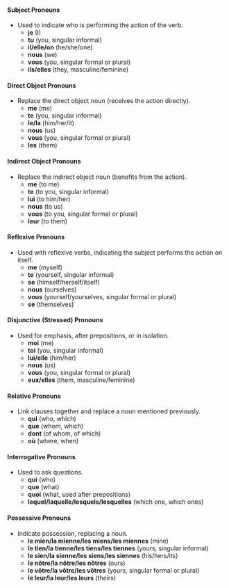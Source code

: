 #### Subject Pronouns

- Used to indicate who is performing the action of the verb.
    - **je** (I)
    - **tu** (you, singular informal)
    - **il/elle/on** (he/she/one)
    - **nous** (we)
    - **vous** (you, singular formal or plural)
    - **ils/elles** (they, masculine/feminine)

#### Direct Object Pronouns

- Replace the direct object noun (receives the action directly).
    - **me** (me)
    - **te** (you, singular informal)
    - **le/la** (him/her/it)
    - **nous** (us)
    - **vous** (you, singular formal or plural)
    - **les** (them)

#### Indirect Object Pronouns

- Replace the indirect object noun (benefits from the action).
    - **me** (to me)
    - **te** (to you, singular informal)
    - **lui** (to him/her)
    - **nous** (to us)
    - **vous** (to you, singular formal or plural)
    - **leur** (to them)

#### Reflexive Pronouns

- Used with reflexive verbs, indicating the subject performs the action on itself.
    - **me** (myself)
    - **te** (yourself, singular informal)
    - **se** (himself/herself/itself)
    - **nous** (ourselves)
    - **vous** (yourself/yourselves, singular formal or plural)
    - **se** (themselves)

#### Disjunctive (Stressed) Pronouns

- Used for emphasis, after prepositions, or in isolation.
    - **moi** (me)
    - **toi** (you, singular informal)
    - **lui/elle** (him/her)
    - **nous** (us)
    - **vous** (you, singular formal or plural)
    - **eux/elles** (them, masculine/feminine)

#### Relative Pronouns

- Link clauses together and replace a noun mentioned previously.
    - **qui** (who, which)
    - **que** (whom, which)
    - **dont** (of whom, of which)
    - **où** (where, when)

#### Interrogative Pronouns

- Used to ask questions.
    - **qui** (who)
    - **que** (what)
    - **quoi** (what, used after prepositions)
    - **lequel/laquelle/lesquels/lesquelles** (which one, which ones)

#### Possessive Pronouns

- Indicate possession, replacing a noun.
    - **le mien/la mienne/les miens/les miennes** (mine)
    - **le tien/la tienne/les tiens/les tiennes** (yours, singular informal)
    - **le sien/la sienne/les siens/les siennes** (his/hers/its)
    - **le nôtre/la nôtre/les nôtres** (ours)
    - **le vôtre/la vôtre/les vôtres** (yours, singular formal or plural)
    - **le leur/la leur/les leurs** (theirs)